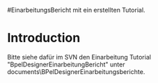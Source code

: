 #EinarbeitungsBericht mit ein erstellten Tutorial.

# Introduction #

Bitte siehe dafür im SVN den Einarbeitung Tutorial "BpelDesignerEinarbeitungBericht"
unter documents\BPelDesignerEinarbeitungsberichte.